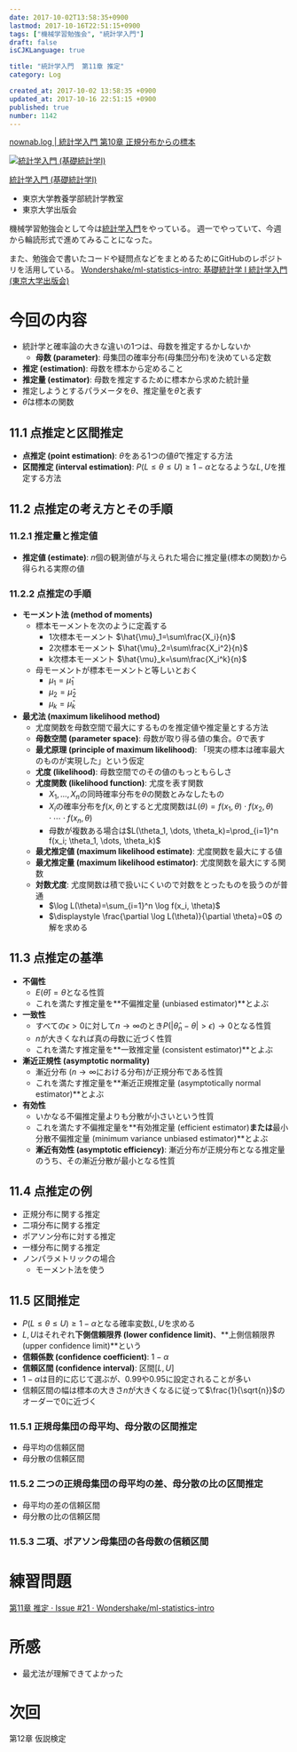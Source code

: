 ```yaml
---
date: 2017-10-02T13:58:35+0900
lastmod: 2017-10-16T22:51:15+0900
tags: ["機械学習勉強会", "統計学入門"]
draft: false
isCJKLanguage: true

title: "統計学入門  第11章 推定"
category: Log

created_at: 2017-10-02 13:58:35 +0900
updated_at: 2017-10-16 22:51:15 +0900
published: true
number: 1142
---
```


[nownab.log | 統計学入門 第10章 正規分布からの標本](https://blog.nownabe.com/2017/10/02/1136.html)

<div class="asin">
<div class="asin-image"><a href="https://www.amazon.co.jp/exec/obidos/ASIN/4130420658/nownabe0c-22/" rel="nofollow noopener" target="_blank"><img src="http://images-jp.amazon.com/images/P/4130420658.09._SL160_.jpg" alt="統計学入門 (基礎統計学Ⅰ)" title="統計学入門 (基礎統計学Ⅰ)"></a></div>
<div class="asin-detail">
<p><a href="https://www.amazon.co.jp/exec/obidos/ASIN/4130420658/nownabe0c-22/" rel="nofollow noopener" target="_blank">統計学入門 (基礎統計学Ⅰ)</a></p>
<ul>
<li>東京大学教養学部統計学教室</li>
<li>東京大学出版会</li>
</ul>
</div>

<p></p>
</div>

機械学習勉強会として今は[統計学入門](https://www.amazon.co.jp/exec/obidos/ASIN/4130420658/nownabe0c-22/)をやっている。
週一でやっていて、今週から輪読形式で進めてみることになった。

また、勉強会で書いたコードや疑問点などをまとめるためにGitHubのレポジトリを活用している。
[Wondershake/ml-statistics-intro: 基礎統計学 I 統計学入門 (東京大学出版会)](https://github.com/Wondershake/ml-statistics-intro)

# 今回の内容
* 統計学と確率論の大きな違いの1つは、母数を推定するかしないか
    * **母数 (parameter)**: 母集団の確率分布(母集団分布)を決めている定数
* **推定 (estimation)**: 母数を標本から定めること
* **推定量 (estimator)**: 母数を推定するために標本から求めた統計量
* 推定しようとするパラメータを$\theta$、推定量を$\hat{\theta}$と表す
* $\hat{\theta}$は標本の関数

## 11.1 点推定と区間推定
* **点推定 (point estimation)**: $\theta$をある1つの値$\hat{\theta}$で推定する方法
* **区間推定 (interval estimation)**: $P(L\leq\theta\leq U)\geq 1-\alpha$となるような$L, U$を推定する方法

## 11.2 点推定の考え方とその手順
### 11.2.1 推定量と推定値
* **推定値 (estimate)**: $n$個の観測値が与えられた場合に推定量(標本の関数)から得られる実際の値

### 11.2.2 点推定の手順
* **モーメント法 (method of moments)**
    * 標本モーメントを次のように定義する
        * 1次標本モーメント $\hat{\mu}_1=\sum\frac{X_i}{n}$
        * 2次標本モーメント $\hat{\mu}_2=\sum\frac{X_i^2}{n}$
        * k次標本モーメント $\hat{\mu}_k=\sum\frac{X_i^k}{n}$
    * 母モーメントが標本モーメントと等しいとおく
        * $\mu_1=\hat{\mu}_1$
        * $\mu_2=\hat{\mu}_2$
        * $\mu_k=\hat{\mu}_k$
* **最尤法 (maximum likelihood method)**
    * 尤度関数を母数空間で最大にするものを推定値や推定量とする方法
    * **母数空間 (parameter space)**: 母数が取り得る値の集合。$\Theta$で表す
    * **最尤原理 (principle of maximum likelihood)**: 「現実の標本は確率最大のものが実現した」という仮定
    * **尤度 (likelihood)**: 母数空間でのその値のもっともらしさ
    * **尤度関数 (likelihood function)**: 尤度を表す関数
        * $X_1, \dots, X_n$の同時確率分布を$\theta$の関数とみなしたもの
        * $X_i$の確率分布を$f(x,\theta)$とすると尤度関数は$L(\theta)=f(x_1, \theta)\cdot f(x_2, \theta) \cdot\cdots\cdot f(x_n, \theta)$
        * 母数が複数ある場合は$L(\theta_1, \dots, \theta_k)=\prod_{i=1}^n f(x_i; \theta_1, \dots, \theta_k)$
    * **最尤推定値 (maximum likelihood estimate)**: 尤度関数を最大にする値
    * **最尤推定量 (maximum likelihood estimator)**: 尤度関数を最大にする関数
    * **対数尤度**: 尤度関数は積で扱いにくいので対数をとったものを扱うのが普通
        * $\log L(\theta)=\sum_{i=1}^n \log f(x_i, \theta)$
        * $\displaystyle \frac{\partial \log L(\theta)}{\partial \theta}=0$ の解を求める

## 11.3 点推定の基準
* **不偏性**
    * $E(\hat{\theta})=\theta$となる性質
    * これを満たす推定量を**不偏推定量 (unbiased estimator)**とよぶ
* **一致性**
    * すべての$\epsilon>0$に対して$n\rightarrow\infty$のとき$P(|\hat\theta_n-\theta|>\epsilon)\rightarrow0$となる性質
    * $n$が大きくなれば真の母数に近づく性質
    * これを満たす推定量を**一致推定量 (consistent estimator)**とよぶ
* **漸近正規性 (asymptotic normality)**
    * 漸近分布 ($n\rightarrow\infty$における分布)が正規分布である性質
    * これを満たす推定量を**漸近正規推定量 (asymptotically normal estimator)**とよぶ
* **有効性**
    * いかなる不偏推定量よりも分散が小さいという性質
    * これを満たす不偏推定量を**有効推定量 (efficient estimator)**または**最小分散不偏推定量 (minimum variance unbiased estimator)**とよぶ
    * **漸近有効性 (asymptotic efficiency)**: 漸近分布が正規分布となる推定量のうち、その漸近分散が最小となる性質

## 11.4 点推定の例
* 正規分布に関する推定
* 二項分布に関する推定
* ポアソン分布に対する推定
* 一様分布に関する推定
* ノンパラメトリックの場合
    * モーメント法を使う

## 11.5 区間推定
* $P(L\leq\theta\leq U)\geq 1-\alpha$となる確率変数$L, U$を求める
* $L, U$はそれぞれ**下側信頼限界 (lower confidence limit)**、**上側信頼限界 (upper confidence limit)**という
* **信頼係数 (confidence coefficient)**: $1-\alpha$
* **信頼区間 (confidence interval)**: 区間$[L, U]$
* $1-\alpha$は目的に応じて選ぶが、$0.99$や$0.95$に設定されることが多い
* 信頼区間の幅は標本の大きさ$n$が大きくなるに従って$\frac{1}{\sqrt{n}}$のオーダーで0に近づく

### 11.5.1 正規母集団の母平均、母分散の区間推定
* 母平均の信頼区間
* 母分散の信頼区間

### 11.5.2 二つの正規母集団の母平均の差、母分散の比の区間推定
* 母平均の差の信頼区間
* 母分散の比の信頼区間

### 11.5.3 二項、ポアソン母集団の各母数の信頼区間

# 練習問題
[第11章 推定 · Issue #21 · Wondershake/ml-statistics-intro](https://github.com/Wondershake/ml-statistics-intro/issues/21)


# 所感
* 最尤法が理解できてよかった

# 次回
第12章 仮説検定

```math
```

